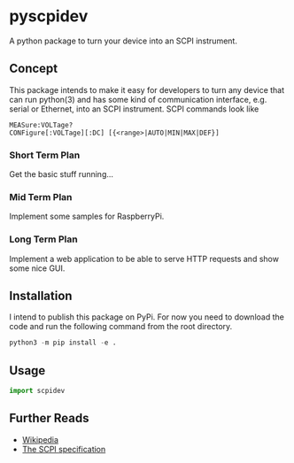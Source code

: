# pyscpidev
A python package to turn your device into an SCPI instrument.

## Concept
This package intends to make it easy for developers to turn any device that 
can run python(3) and has some kind of communication interface, e.g. serial or 
Ethernet, into an SCPI instrument. SCPI commands look like 
```
MEASure:VOLTage?
CONFigure[:VOLTage][:DC] [{<range>|AUTO|MIN|MAX|DEF}]
```

### Short Term Plan
Get the basic stuff running...

### Mid Term Plan
Implement some samples for RaspberryPi.

### Long Term Plan
Implement a web application to be able to serve HTTP requests and show some 
nice GUI.

## Installation
I intend to publish this package on PyPi. For now you need to download the 
code and run the following command from the root directory.

```python
python3 -m pip install -e .
```

## Usage
```python
import scpidev
```

## Further Reads
* [Wikipedia](https://en.wikipedia.org/wiki/Standard_Commands_for_Programmable_Instruments)
* [The SCPI specification](http://www.ivifoundation.org/docs/scpi-99.pdf)
